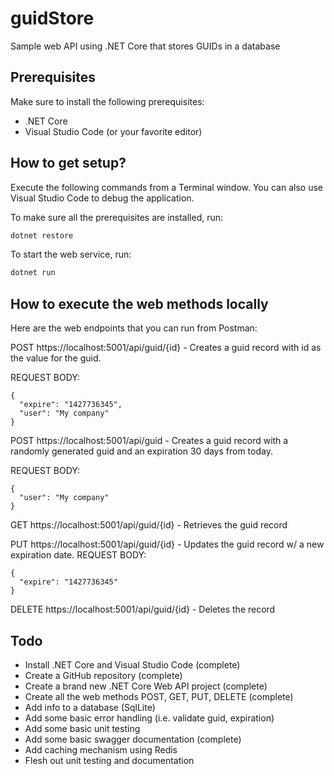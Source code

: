 # guidStore
Sample web API using .NET Core that stores GUIDs in a database

## Prerequisites
Make sure to install the following prerequisites:
* .NET Core
* Visual Studio Code (or your favorite editor)

## How to get setup?
Execute the following commands from a Terminal window.  You can also use Visual Studio Code to debug the application.

To make sure all the prerequisites are installed, run:
```bash
dotnet restore
```

To start the web service, run:
```bash
dotnet run
```

## How to execute the web methods locally
Here are the web endpoints that you can run from Postman:

POST https://localhost:5001/api/guid/{id} - Creates a guid record with id as the value for the guid.

REQUEST BODY: 
```
{
  "expire": "1427736345",
  "user": "My company"
}
```
POST https://localhost:5001/api/guid - Creates a guid record with a randomly generated guid and an expiration 30 days from today.

REQUEST BODY:
```
{
  "user": "My company"
}
```

GET https://localhost:5001/api/guid/{id} - Retrieves the guid record

PUT https://localhost:5001/api/guid/{id} - Updates the guid record w/ a new expiration date.
REQUEST BODY:
```
{
  "expire": "1427736345"
}
```

DELETE https://localhost:5001/api/guid/{id} - Deletes the record 

## Todo
* Install .NET Core and Visual Studio Code (complete)
* Create a GitHub repository (complete)
* Create a brand new .NET Core Web API project (complete)
* Create all the web methods POST, GET, PUT, DELETE (complete)
* Add info to a database (SqlLite)
* Add some basic error handling (i.e. validate guid, expiration)
* Add some basic unit testing
* Add some basic swagger documentation (complete)
* Add caching mechanism using Redis
* Flesh out unit testing and documentation
